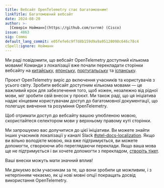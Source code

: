 ```yaml
---
title: Вебсайт OpenTelemetry стає багатомовним!
linkTitle: Багатомовний вебсайт
date: 2024-08-20
author: >-
  [Северін Нойманн](https://github.com/svrnm) (Cisco)
issue: 4863
sig: Comms
default_lang_commit: e05fefe6c9f7d8b159d9a9a95128098c646c78c4
cSpell:ignore: Нойманн
---
```


Ми раді повідомити, що вебсайт OpenTelemetry доступний кількома мовами! Команди з локалізації вже почали перекладати сторінки вебсайту на [китайську](/zh), [японську](/ja), [португальську](/pt) та [іспанську](/es).

Проєкт OpenTelemetry виріс до включення учасників та користувачів з усього світу. Зробити вебсайт доступним кількома мовами — це важливий крок для забезпечення того, щоб кожен, незалежно від рідної мови, міг зробити свій внесок у проєкт. Ми також раді, що ця ініціатива надає кінцевим користувачам доступ до багатомовної документації, що полегшує вивчення та розуміння OpenTelemetry.

Щоб отримати доступ до вебсайту вашою улюбленою мовою, скористайтеся селектором мови у верхньому правому куті сторінки.

Ми запрошуємо вас долучитися до цієї ініціативи. Ви можете знайти інших учасників локалізації у каналі Slack [#otel-docs-localization](https://cloud-native.slack.com/archives/C076RUAGP37). Якщо ви вільно володієте мовою, яка вже підтримується, ви можете допомогти, створюючи або переглядаючи переклади. Якщо ваша мова ще не підтримується і ви хочете допомогти з перекладом, [створіть тікет](<https://github.com/open-telemetry/opentelemetry.io/issues/new?title=Add+%3CYOUR%20LANGUAGE%3E+(%3CYOUR+CODE%3E)+version+of+website+pages&body=%3C!--+Provide+github+handles+of+at+least+2+people+that+will+work+on+this+translation+project%20--%3E>).

Ваші внески можуть мати значний вплив!

Ми дякуємо всім учасникам за те, що вони зробили це можливим, і з нетерпінням чекаємо, як ці нові мовні опції покращать досвід використання OpenTelemetry.
